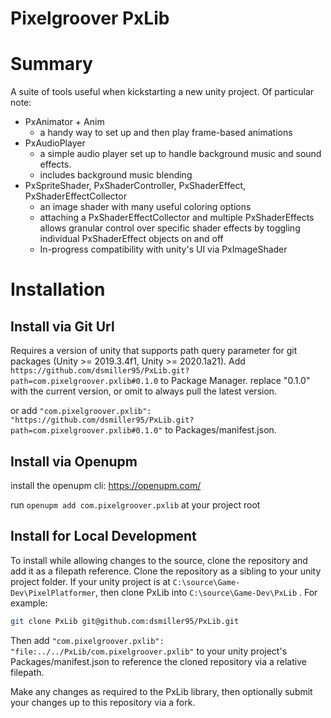 # Pixelgroover PxLib 

# Summary

A suite of tools useful when kickstarting a new unity project. Of particular note:

- PxAnimator + Anim
	- a handy way to set up and then play frame-based animations
- PxAudioPlayer
	- a simple audio player set up to handle background music and sound effects.
	- includes background music blending
- PxSpriteShader, PxShaderController, PxShaderEffect, PxShaderEffectCollector
	- an image shader with many useful coloring options
	- attaching a PxShaderEffectCollector and multiple PxShaderEffects allows granular control over specific shader effects by toggling individual PxShaderEffect objects on and off
	- In-progress compatibility with unity's UI via PxImageShader



# Installation


## Install via Git Url
Requires a version of unity that supports path query parameter for git packages (Unity >= 2019.3.4f1, Unity >= 2020.1a21).
Add `https://github.com/dsmiller95/PxLib.git?path=com.pixelgroover.pxlib#0.1.0` to Package Manager. replace "0.1.0" with the
current version, or omit to always pull the latest version.

or add `"com.pixelgroover.pxlib": "https://github.com/dsmiller95/PxLib.git?path=com.pixelgroover.pxlib#0.1.0"` to Packages/manifest.json.


## Install via Openupm

install the openupm cli: https://openupm.com/

run `openupm add com.pixelgroover.pxlib` at your project root


## Install for Local Development

To install while allowing changes to the source, clone the repository and add it as a filepath reference.
Clone the repository as a sibling to your unity project folder. If your unity project is at `C:\source\Game-Dev\PixelPlatformer`, then clone PxLib into `C:\source\Game-Dev\PxLib` . For example:

```sh
git clone PxLib git@github.com:dsmiller95/PxLib.git
```

Then add `"com.pixelgroover.pxlib": "file:../../PxLib/com.pixelgroover.pxlib"` to your unity project's Packages/manifest.json 
to reference the cloned repository via a relative filepath. 

Make any changes as required to the PxLib library, then optionally submit your changes up to this repository via a fork.